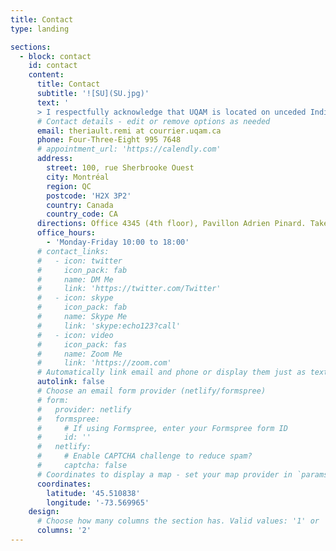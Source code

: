 ```yaml
---
title: Contact
type: landing

sections:
  - block: contact
    id: contact
    content:
      title: Contact
      subtitle: '![SU](SU.jpg)'
      text: '
      > I respectfully acknowledge that UQAM is located on unceded Indigenous lands. The Kanien’kehá:ka Nation is recognized as the custodians of these lands and waters. Tiohtià:ke/Montréal is historically known as a gathering place for many First Nations. Today, it is home to a diverse population of Indigenous and other peoples. I respect the continued connections with the past, present and future in our ongoing relationships with Indigenous and other peoples within the Montreal community. <p> *This Territorial Acknowledgement and resources were created by Concordia University’s Indigenous Directions Leadership Group (2017). To read the entire Territorial Acknowledgement and learn more about why it was written this way, please visit www.concordia.ca/indigenous/resources/territorial-acknowledgement.html.*'
      # Contact details - edit or remove options as needed
      email: theriault.remi at courrier.uqam.ca
      phone: Four-Three-Eight 995 7648
      # appointment_url: 'https://calendly.com'
      address:
        street: 100, rue Sherbrooke Ouest
        city: Montréal
        region: QC
        postcode: 'H2X 3P2'
        country: Canada
        country_code: CA
      directions: Office 4345 (4th floor), Pavillon Adrien Pinard. Take the elevator to the 4th floor, turn left, left again, my office will be to your right.
      office_hours:
        - 'Monday-Friday 10:00 to 18:00'
      # contact_links:
      #   - icon: twitter
      #     icon_pack: fab
      #     name: DM Me
      #     link: 'https://twitter.com/Twitter'
      #   - icon: skype
      #     icon_pack: fab
      #     name: Skype Me
      #     link: 'skype:echo123?call'
      #   - icon: video
      #     icon_pack: fas
      #     name: Zoom Me
      #     link: 'https://zoom.com'
      # Automatically link email and phone or display them just as text?
      autolink: false
      # Choose an email form provider (netlify/formspree)
      # form:
      #   provider: netlify
      #   formspree:
      #     # If using Formspree, enter your Formspree form ID
      #     id: ''
      #   netlify:
      #     # Enable CAPTCHA challenge to reduce spam?
      #     captcha: false
      # Coordinates to display a map - set your map provider in `params.yaml`
      coordinates:
        latitude: '45.510838'
        longitude: '-73.569965'
    design:
      # Choose how many columns the section has. Valid values: '1' or '2'.
      columns: '2'
---
```

